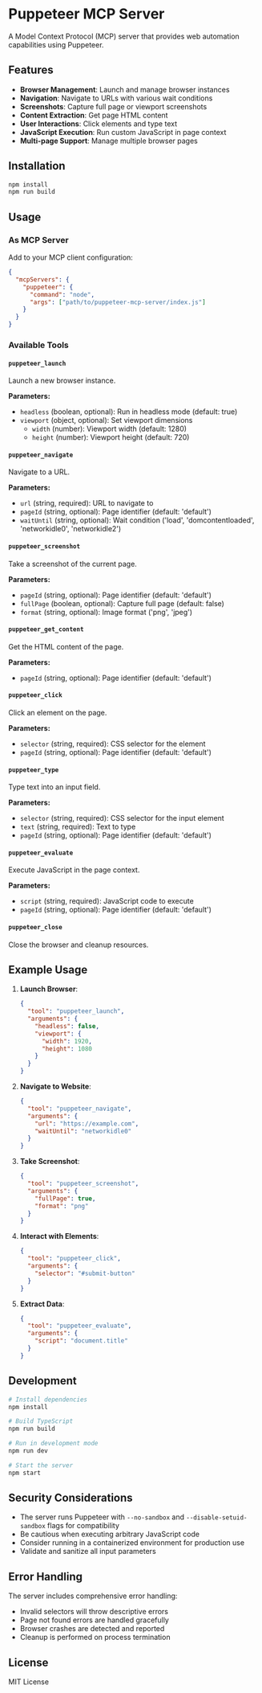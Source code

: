 # Puppeteer MCP Server

A Model Context Protocol (MCP) server that provides web automation capabilities using Puppeteer.

## Features

- **Browser Management**: Launch and manage browser instances
- **Navigation**: Navigate to URLs with various wait conditions
- **Screenshots**: Capture full page or viewport screenshots
- **Content Extraction**: Get page HTML content
- **User Interactions**: Click elements and type text
- **JavaScript Execution**: Run custom JavaScript in page context
- **Multi-page Support**: Manage multiple browser pages

## Installation

```bash
npm install
npm run build
```

## Usage

### As MCP Server

Add to your MCP client configuration:

```json
{
  "mcpServers": {
    "puppeteer": {
      "command": "node",
      "args": ["path/to/puppeteer-mcp-server/index.js"]
    }
  }
}
```

### Available Tools

#### `puppeteer_launch`
Launch a new browser instance.

**Parameters:**
- `headless` (boolean, optional): Run in headless mode (default: true)
- `viewport` (object, optional): Set viewport dimensions
  - `width` (number): Viewport width (default: 1280)
  - `height` (number): Viewport height (default: 720)

#### `puppeteer_navigate`
Navigate to a URL.

**Parameters:**
- `url` (string, required): URL to navigate to
- `pageId` (string, optional): Page identifier (default: 'default')
- `waitUntil` (string, optional): Wait condition ('load', 'domcontentloaded', 'networkidle0', 'networkidle2')

#### `puppeteer_screenshot`
Take a screenshot of the current page.

**Parameters:**
- `pageId` (string, optional): Page identifier (default: 'default')
- `fullPage` (boolean, optional): Capture full page (default: false)
- `format` (string, optional): Image format ('png', 'jpeg')

#### `puppeteer_get_content`
Get the HTML content of the page.

**Parameters:**
- `pageId` (string, optional): Page identifier (default: 'default')

#### `puppeteer_click`
Click an element on the page.

**Parameters:**
- `selector` (string, required): CSS selector for the element
- `pageId` (string, optional): Page identifier (default: 'default')

#### `puppeteer_type`
Type text into an input field.

**Parameters:**
- `selector` (string, required): CSS selector for the input element
- `text` (string, required): Text to type
- `pageId` (string, optional): Page identifier (default: 'default')

#### `puppeteer_evaluate`
Execute JavaScript in the page context.

**Parameters:**
- `script` (string, required): JavaScript code to execute
- `pageId` (string, optional): Page identifier (default: 'default')

#### `puppeteer_close`
Close the browser and cleanup resources.

## Example Usage

1. **Launch Browser**:
   ```json
   {
     "tool": "puppeteer_launch",
     "arguments": {
       "headless": false,
       "viewport": {
         "width": 1920,
         "height": 1080
       }
     }
   }
   ```

2. **Navigate to Website**:
   ```json
   {
     "tool": "puppeteer_navigate",
     "arguments": {
       "url": "https://example.com",
       "waitUntil": "networkidle0"
     }
   }
   ```

3. **Take Screenshot**:
   ```json
   {
     "tool": "puppeteer_screenshot",
     "arguments": {
       "fullPage": true,
       "format": "png"
     }
   }
   ```

4. **Interact with Elements**:
   ```json
   {
     "tool": "puppeteer_click",
     "arguments": {
       "selector": "#submit-button"
     }
   }
   ```

5. **Extract Data**:
   ```json
   {
     "tool": "puppeteer_evaluate",
     "arguments": {
       "script": "document.title"
     }
   }
   ```

## Development

```bash
# Install dependencies
npm install

# Build TypeScript
npm run build

# Run in development mode
npm run dev

# Start the server
npm start
```

## Security Considerations

- The server runs Puppeteer with `--no-sandbox` and `--disable-setuid-sandbox` flags for compatibility
- Be cautious when executing arbitrary JavaScript code
- Consider running in a containerized environment for production use
- Validate and sanitize all input parameters

## Error Handling

The server includes comprehensive error handling:
- Invalid selectors will throw descriptive errors
- Page not found errors are handled gracefully
- Browser crashes are detected and reported
- Cleanup is performed on process termination

## License

MIT License